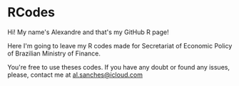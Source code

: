 # RCodes

Hi! My name's Alexandre and that's my GitHub R page! 

Here I'm going to leave my R codes made for Secretariat of Economic Policy of Brazilian Ministry of Finance.

You're free to use theses codes. If you have any doubt or found any issues, please, contact me at al.sanches@icloud.com